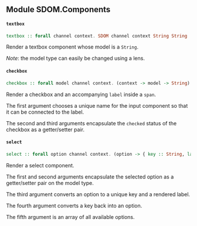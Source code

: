 ## Module SDOM.Components

#### `textbox`

``` purescript
textbox :: forall channel context. SDOM channel context String String
```

Render a textbox component whose model is a `String`.

_Note_: the model type can easily be changed using a lens.

#### `checkbox`

``` purescript
checkbox :: forall model channel context. (context -> model -> String) -> (model -> Boolean) -> (model -> Boolean -> model) -> SDOM channel context model model
```

Render a checkbox and an accompanying `label` inside a `span`.

The first argument chooses a unique name for the input component so that it
can be connected to the label.

The second and third arguments encapsulate the `checked` status of the
checkbox as a getter/setter pair.

#### `select`

``` purescript
select :: forall option channel context. (option -> { key :: String, label :: String }) -> (String -> option) -> Array option -> SDOM channel context option option
```

Render a select component.

The first and second arguments encapsulate the selected option
as a getter/setter pair on the model type.

The third argument converts an option to a unique key and a rendered label.

The fourth argument converts a key back into an option.

The fifth argument is an array of all available options.


